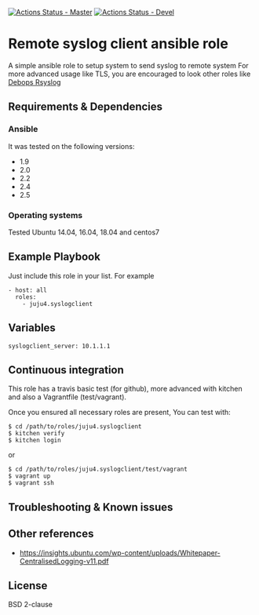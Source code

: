 [![Actions Status - Master](https://github.com/juju4/ansible-syslogclient/workflows/AnsibleCI/badge.svg)](https://github.com/juju4/ansible-syslogclient/actions?query=branch%3Amaster)
[![Actions Status - Devel](https://github.com/juju4/ansible-syslogclient/workflows/AnsibleCI/badge.svg?branch=devel)](https://github.com/juju4/ansible-syslogclient/actions?query=branch%3Adevel)
# Remote syslog client ansible role

A simple ansible role to setup system to send syslog to remote system
For more advanced usage like TLS, you are encouraged to look other roles like [Debops Rsyslog](https://github.com/debops/ansible-rsyslog)

## Requirements & Dependencies

### Ansible
It was tested on the following versions:
 * 1.9
 * 2.0
 * 2.2
 * 2.4
 * 2.5

### Operating systems

Tested Ubuntu 14.04, 16.04, 18.04 and centos7

## Example Playbook

Just include this role in your list.
For example

```
- host: all
  roles:
    - juju4.syslogclient
```

## Variables

```
syslogclient_server: 10.1.1.1
```

## Continuous integration

This role has a travis basic test (for github), more advanced with kitchen and also a Vagrantfile (test/vagrant).

Once you ensured all necessary roles are present, You can test with:
```
$ cd /path/to/roles/juju4.syslogclient
$ kitchen verify
$ kitchen login
```
or
```
$ cd /path/to/roles/juju4.syslogclient/test/vagrant
$ vagrant up
$ vagrant ssh
```

## Troubleshooting & Known issues

## Other references

* https://insights.ubuntu.com/wp-content/uploads/Whitepaper-CentralisedLogging-v11.pdf

## License

BSD 2-clause
